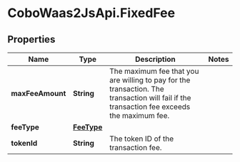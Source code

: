 # CoboWaas2JsApi.FixedFee

## Properties

Name | Type | Description | Notes
------------ | ------------- | ------------- | -------------
**maxFeeAmount** | **String** | The maximum fee that you are willing to pay for the transaction. The transaction will fail if the transaction fee exceeds the maximum fee. | 
**feeType** | [**FeeType**](FeeType.md) |  | 
**tokenId** | **String** | The token ID of the transaction fee. | 


